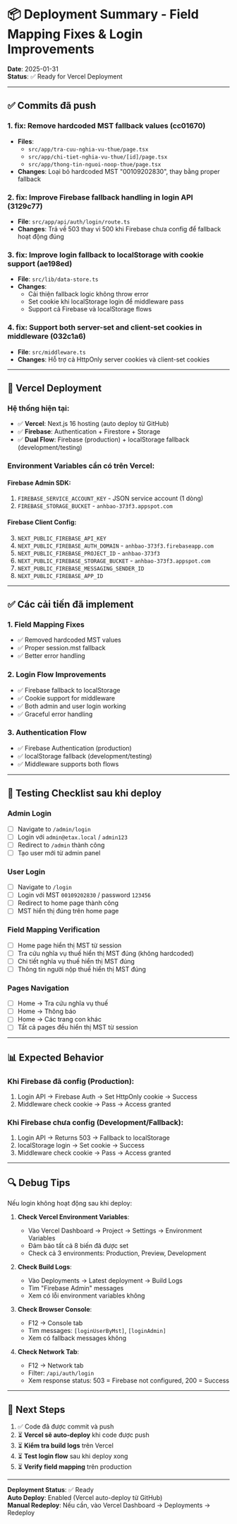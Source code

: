 # 📦 Deployment Summary - Field Mapping Fixes & Login Improvements

**Date**: 2025-01-31  
**Status**: ✅ Ready for Vercel Deployment

---

## ✅ Commits đã push

### 1. **fix: Remove hardcoded MST fallback values** (cc01670)
- **Files**: 
  - `src/app/tra-cuu-nghia-vu-thue/page.tsx`
  - `src/app/chi-tiet-nghia-vu-thue/[id]/page.tsx`
  - `src/app/thong-tin-nguoi-noop-thue/page.tsx`
- **Changes**: Loại bỏ hardcoded MST "00109202830", thay bằng proper fallback

### 2. **fix: Improve Firebase fallback handling in login API** (3129c77)
- **File**: `src/app/api/auth/login/route.ts`
- **Changes**: Trả về 503 thay vì 500 khi Firebase chưa config để fallback hoạt động đúng

### 3. **fix: Improve login fallback to localStorage with cookie support** (ae198ed)
- **File**: `src/lib/data-store.ts`
- **Changes**: 
  - Cải thiện fallback logic không throw error
  - Set cookie khi localStorage login để middleware pass
  - Support cả Firebase và localStorage flows

### 4. **fix: Support both server-set and client-set cookies in middleware** (032c1a6)
- **File**: `src/middleware.ts`
- **Changes**: Hỗ trợ cả HttpOnly server cookies và client-set cookies

---

## 🚀 Vercel Deployment

### Hệ thống hiện tại:
- ✅ **Vercel**: Next.js 16 hosting (auto deploy từ GitHub)
- ✅ **Firebase**: Authentication + Firestore + Storage
- ✅ **Dual Flow**: Firebase (production) + localStorage fallback (development/testing)

### Environment Variables cần có trên Vercel:

#### Firebase Admin SDK:
1. `FIREBASE_SERVICE_ACCOUNT_KEY` - JSON service account (1 dòng)
2. `FIREBASE_STORAGE_BUCKET` - `anhbao-373f3.appspot.com`

#### Firebase Client Config:
3. `NEXT_PUBLIC_FIREBASE_API_KEY`
4. `NEXT_PUBLIC_FIREBASE_AUTH_DOMAIN` - `anhbao-373f3.firebaseapp.com`
5. `NEXT_PUBLIC_FIREBASE_PROJECT_ID` - `anhbao-373f3`
6. `NEXT_PUBLIC_FIREBASE_STORAGE_BUCKET` - `anhbao-373f3.appspot.com`
7. `NEXT_PUBLIC_FIREBASE_MESSAGING_SENDER_ID`
8. `NEXT_PUBLIC_FIREBASE_APP_ID`

---

## ✅ Các cải tiến đã implement

### 1. Field Mapping Fixes
- ✅ Removed hardcoded MST values
- ✅ Proper session.mst fallback
- ✅ Better error handling

### 2. Login Flow Improvements
- ✅ Firebase fallback to localStorage
- ✅ Cookie support for middleware
- ✅ Both admin and user login working
- ✅ Graceful error handling

### 3. Authentication Flow
- ✅ Firebase Authentication (production)
- ✅ localStorage fallback (development/testing)
- ✅ Middleware supports both flows

---

## 🧪 Testing Checklist sau khi deploy

### Admin Login
- [ ] Navigate to `/admin/login`
- [ ] Login với `admin@etax.local` / `admin123`
- [ ] Redirect to `/admin` thành công
- [ ] Tạo user mới từ admin panel

### User Login
- [ ] Navigate to `/login`
- [ ] Login với MST `00109202830` / password `123456`
- [ ] Redirect to home page thành công
- [ ] MST hiển thị đúng trên home page

### Field Mapping Verification
- [ ] Home page hiển thị MST từ session
- [ ] Tra cứu nghĩa vụ thuế hiển thị MST đúng (không hardcoded)
- [ ] Chi tiết nghĩa vụ thuế hiển thị MST đúng
- [ ] Thông tin người nộp thuế hiển thị MST đúng

### Pages Navigation
- [ ] Home → Tra cứu nghĩa vụ thuế
- [ ] Home → Thông báo
- [ ] Home → Các trang con khác
- [ ] Tất cả pages đều hiển thị MST từ session

---

## 📊 Expected Behavior

### Khi Firebase đã config (Production):
1. Login API → Firebase Auth → Set HttpOnly cookie → Success
2. Middleware check cookie → Pass → Access granted

### Khi Firebase chưa config (Development/Fallback):
1. Login API → Returns 503 → Fallback to localStorage
2. localStorage login → Set cookie → Success
3. Middleware check cookie → Pass → Access granted

---

## 🔍 Debug Tips

Nếu login không hoạt động sau khi deploy:

1. **Check Vercel Environment Variables**:
   - Vào Vercel Dashboard → Project → Settings → Environment Variables
   - Đảm bảo tất cả 8 biến đã được set
   - Check cả 3 environments: Production, Preview, Development

2. **Check Build Logs**:
   - Vào Deployments → Latest deployment → Build Logs
   - Tìm "Firebase Admin" messages
   - Xem có lỗi environment variables không

3. **Check Browser Console**:
   - F12 → Console tab
   - Tìm messages: `[loginUserByMst]`, `[loginAdmin]`
   - Xem có fallback messages không

4. **Check Network Tab**:
   - F12 → Network tab
   - Filter: `/api/auth/login`
   - Xem response status: 503 = Firebase not configured, 200 = Success

---

## 📝 Next Steps

1. ✅ Code đã được commit và push
2. ⏳ **Vercel sẽ auto-deploy** khi code được push
3. ⏳ **Kiểm tra build logs** trên Vercel
4. ⏳ **Test login flow** sau khi deploy xong
5. ⏳ **Verify field mapping** trên production

---

**Deployment Status**: ✅ Ready  
**Auto Deploy**: Enabled (Vercel auto-deploy từ GitHub)  
**Manual Redeploy**: Nếu cần, vào Vercel Dashboard → Deployments → Redeploy

